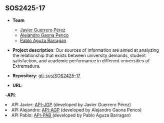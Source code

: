 ## SOS2425-17

- **Team**
  - [Javier Guerrero Pérez](https://github.com/Javiigp)
  - [Alejandro Gaona Penco](https://github.com/alegp2003)
  - [Pablo Aguza Barragan](https://github.com/aguzajr)

- **Project description**: Our sources of information are aimed at analyzing the relationship that exists between university demands, student satisfaction, and academic performance in different universities of Extremadura.

- **Repository**: [gti-sos/SOS2425-17](https://github.com/gti-sos/sos2425-17)

- **URL**: [](https://sos2425-17.onrender.com)

-**API**:
<li>API Javier: <a href="">API-JGP</a> (developed by Javier Guerrero Pérez)</li>
<li>API Alejandro: <a href=""> API-AGP</a> (developed by Alejandro Gaona Penco)</li>
<li>API Pablo: <a href=""> API-PAB </a> (developed by Pablo Aguza Barragan)</li>
